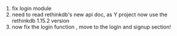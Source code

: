 1. fix login module
2. need to read rethinkdb's new api doc, as Y project now use the rethinkdb 1.15.2 version
3. now fix the login function , move to the login and signup section!